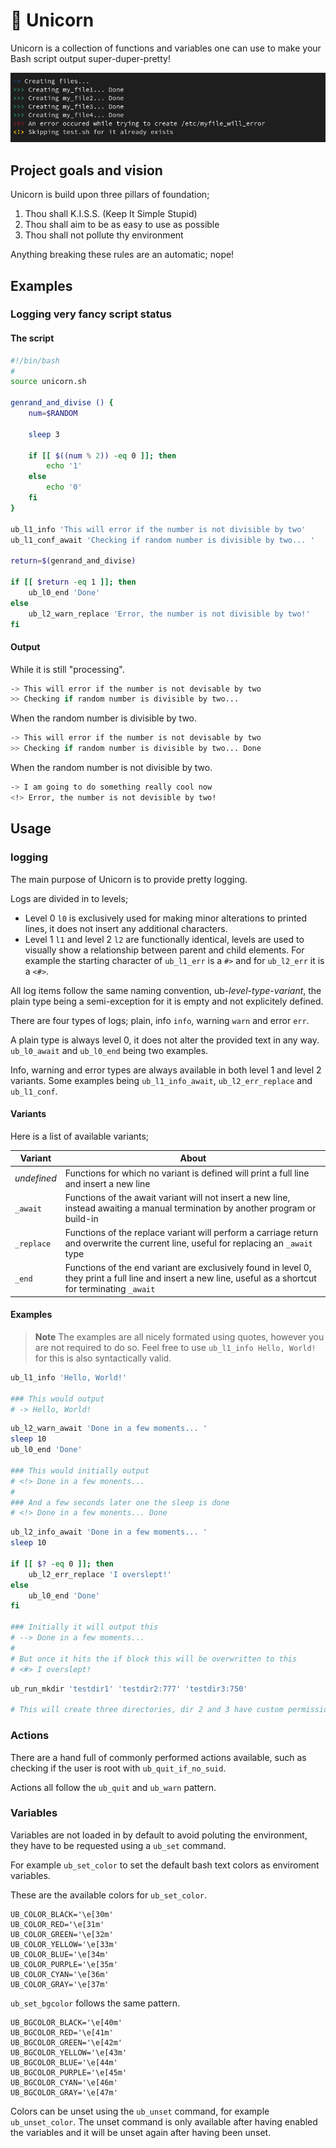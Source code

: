 # 🦄 Unicorn
Unicorn is a collection of functions and variables one can use to make your Bash script output super-duper-pretty!

![preview](/docs/img/preview.png)

## Project goals and vision
Unicorn is build upon three pillars of foundation;

1. Thou shall K.I.S.S. (Keep It Simple Stupid)
1. Thou shall aim to be as easy to use as possible
1. Thou shall not pollute thy environment

Anything breaking these rules are an automatic; nope!

## Examples
### Logging very fancy script status
#### The script
```bash
#!/bin/bash
#
source unicorn.sh

genrand_and_divise () {
	num=$RANDOM

	sleep 3

	if [[ $((num % 2)) -eq 0 ]]; then
		echo '1'
	else
		echo '0'
	fi
}

ub_l1_info 'This will error if the number is not divisible by two'
ub_l1_conf_await 'Checking if random number is divisible by two... '

return=$(genrand_and_divise)

if [[ $return -eq 1 ]]; then
	ub_l0_end 'Done'
else
	ub_l2_warn_replace 'Error, the number is not divisible by two!'
fi
```

#### Output
While it is still "processing".
```bash
-> This will error if the number is not devisable by two
>> Checking if random number is divisible by two...
```

When the random number is divisible by two.
```bash
-> This will error if the number is not devisable by two
>> Checking if random number is divisible by two... Done
```

When the random number is not divisible by two.
```bash
-> I am going to do something really cool now
<!> Error, the number is not devisible by two!
```

## Usage
### logging
The main purpose of Unicorn is to provide pretty logging.

Logs are divided in to levels;
- Level 0 `l0` is exclusively used for making minor alterations to printed lines, it does not insert any additional characters.
- Level 1 `l1` and level 2 `l2` are functionally identical, levels are used to visually show a relationship between parent and child elements. For example the starting character of `ub_l1_err` is a `#>` and for `ub_l2_err` it is a `<#>`.

All log items follow the same naming convention, ub-_level_-_type_-_variant_, the plain type being a semi-exception for it is empty and not explicitely defined.

There are four types of logs; plain, info `info`, warning `warn` and error `err`.

A plain type is always level 0, it does not alter the provided text in any way. `ub_l0_await` and `ub_l0_end` being two examples.

Info, warning and error types are always available in both level 1 and level 2 variants. Some examples being `ub_l1_info_await`, `ub_l2_err_replace` and `ub_l1_conf`.

#### Variants
Here is a list of available variants;

| Variant | About |
| --- | --- |
| _undefined_ | Functions for which no variant is defined will print a full line and insert a new line |
| `_await` | Functions of the await variant will not insert a new line, instead awaiting a manual termination by another program or build-in |
| `_replace` | Functions of the replace variant will perform a carriage return and overwrite the current line, useful for replacing an `_await` type |
| `_end` | Functions of the end variant are exclusively found in level 0, they print a full line and insert a new line, useful as a shortcut for terminating `_await` |

#### Examples
> **Note** The examples are all nicely formated using quotes, however you are not required to do so. Feel free to use `ub_l1_info Hello, World!` for this is also syntactically valid.
```bash
ub_l1_info 'Hello, World!'

### This would output
# -> Hello, World!
```

```bash
ub_l2_warn_await 'Done in a few moments... '
sleep 10
ub_l0_end 'Done'

### This would initially output
# <!> Done in a few monents...
#
### And a few seconds later one the sleep is done
# <!> Done in a few monents... Done
```

```bash
ub_l2_info_await 'Done in a few moments... '
sleep 10

if [[ $? -eq 0 ]]; then
    ub_l2_err_replace 'I overslept!'
else
    ub_l0_end 'Done'
fi

### Initially it will output this
# --> Done in a few moments...
#
# But once it hits the if block this will be overwritten to this
# <#> I overslept!
```

```bash
ub_run_mkdir 'testdir1' 'testdir2:777' 'testdir3:750'

# This will create three directories, dir 2 and 3 have custom permissions defined after the `:` delimiter, dir 1 uses the default permissions
```

### Actions
There are a hand full of commonly performed actions available, such as checking if the user is root with `ub_quit_if_no_suid`.

Actions all follow the `ub_quit` and `ub_warn` pattern.

### Variables
Variables are not loaded in by default to avoid poluting the environment, they have to be requested using a `ub_set` command.

For example `ub_set_color` to set the default bash text colors as enviroment variables.

These are the available colors for `ub_set_color`.

```
UB_COLOR_BLACK='\e[30m'
UB_COLOR_RED='\e[31m'
UB_COLOR_GREEN='\e[32m'
UB_COLOR_YELLOW='\e[33m'
UB_COLOR_BLUE='\e[34m'
UB_COLOR_PURPLE='\e[35m'
UB_COLOR_CYAN='\e[36m'
UB_COLOR_GRAY='\e[37m'
```

`ub_set_bgcolor` follows the same pattern.

```
UB_BGCOLOR_BLACK='\e[40m'
UB_BGCOLOR_RED='\e[41m'
UB_BGCOLOR_GREEN='\e[42m'
UB_BGCOLOR_YELLOW='\e[43m'
UB_BGCOLOR_BLUE='\e[44m'
UB_BGCOLOR_PURPLE='\e[45m'
UB_BGCOLOR_CYAN='\e[46m'
UB_BGCOLOR_GRAY='\e[47m'
```

Colors can be unset using the `ub_unset` command, for example `ub_unset_color`. The unset command is only available after having enabled the variables and it will be unset again after having been unset.
